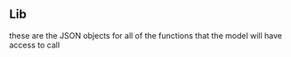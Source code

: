 ## Lib

these are the JSON objects for all of the functions that the model will have access to call
